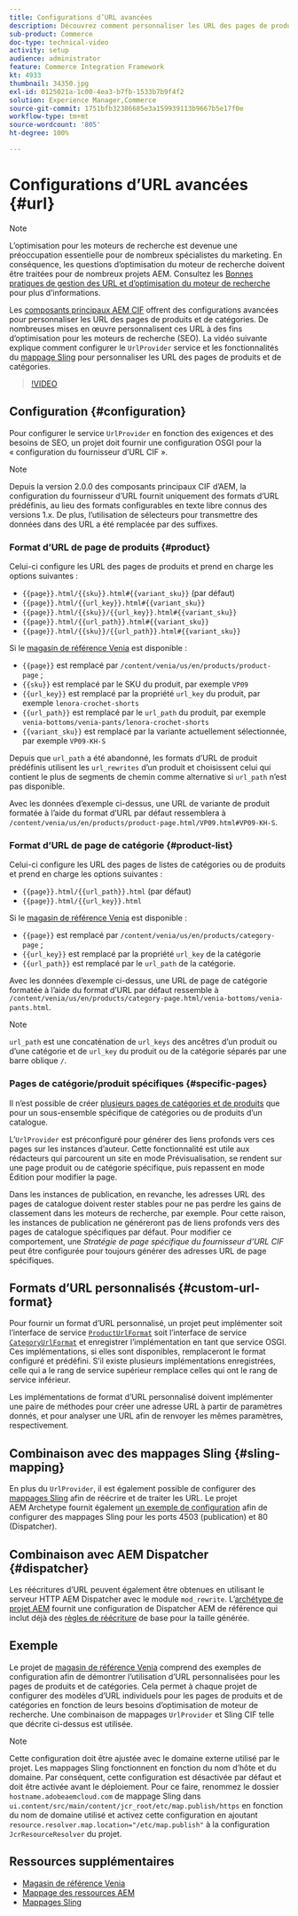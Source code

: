 ```yaml
---
title: Configurations d’URL avancées
description: Découvrez comment personnaliser les URL des pages de produits et de catégories. Cela permet aux implémentations d’optimiser les URL pour les moteurs de recherche et de promouvoir la découverte.
sub-product: Commerce
doc-type: technical-video
activity: setup
audience: administrator
feature: Commerce Integration Framework
kt: 4933
thumbnail: 34350.jpg
exl-id: 0125021a-1c00-4ea3-b7fb-1533b7b9f4f2
solution: Experience Manager,Commerce
source-git-commit: 1751bfb32386685e3a159939113b9667b5e17f0e
workflow-type: tm+mt
source-wordcount: '805'
ht-degree: 100%

---
```


# Configurations d’URL avancées {#url}

>[!NOTE]
>
>L’optimisation pour les moteurs de recherche est devenue une préoccupation essentielle pour de nombreux spécialistes du marketing. En conséquence, les questions d’optimisation du moteur de recherche doivent être traitées pour de nombreux projets AEM. Consultez les [Bonnes pratiques de gestion des URL et d’optimisation du moteur de recherche](https://experienceleague.adobe.com/docs/experience-manager-65/managing/managing-further-reference/seo-and-url-management.html?lang=fr) pour plus d’informations.

Les [composants principaux AEM CIF](https://github.com/adobe/aem-core-cif-components) offrent des configurations avancées pour personnaliser les URL des pages de produits et de catégories. De nombreuses mises en œuvre personnalisent ces URL à des fins d’optimisation pour les moteurs de recherche (SEO). La vidéo suivante explique comment configurer le `UrlProvider` service et les fonctionnalités du [mappage Sling](https://sling.apache.org/documentation/the-sling-engine/mappings-for-resource-resolution.html) pour personnaliser les URL des pages de produits et de catégories.

>[!VIDEO](https://video.tv.adobe.com/v/34350/?quality=12)

## Configuration {#configuration}

Pour configurer le service `UrlProvider` en fonction des exigences et des besoins de SEO, un projet doit fournir une configuration OSGI pour la « configuration du fournisseur d’URL CIF ».

>[!NOTE]
>
>Depuis la version 2.0.0 des composants principaux CIF d’AEM, la configuration du fournisseur d’URL fournit uniquement des formats d’URL prédéfinis, au lieu des formats configurables en texte libre connus des versions 1.x. De plus, l’utilisation de sélecteurs pour transmettre des données dans des URL a été remplacée par des suffixes.

### Format d’URL de page de produits {#product}

Celui-ci configure les URL des pages de produits et prend en charge les options suivantes :

* `{{page}}.html/{{sku}}.html#{{variant_sku}}` (par défaut)
* `{{page}}.html/{{url_key}}.html#{{variant_sku}}`
* `{{page}}.html/{{sku}}/{{url_key}}.html#{{variant_sku}}`
* `{{page}}.html/{{url_path}}.html#{{variant_sku}}`
* `{{page}}.html/{{sku}}/{{url_path}}.html#{{variant_sku}}`

Si le [magasin de référence Venia](https://github.com/adobe/aem-cif-guides-venia) est disponible :

* `{{page}}` est remplacé par `/content/venia/us/en/products/product-page` ;
* `{{sku}}` est remplacé par le SKU du produit, par exemple `VP09`
* `{{url_key}}` est remplacé par la propriété `url_key` du produit, par exemple `lenora-crochet-shorts`
* `{{url_path}}` est remplacé par le `url_path` du produit, par exemple `venia-bottoms/venia-pants/lenora-crochet-shorts`
* `{{variant_sku}}` est remplacé par la variante actuellement sélectionnée, par exemple `VP09-KH-S`

Depuis que `url_path` a été abandonné, les formats d’URL de produit prédéfinis utilisent les `url_rewrites` d’un produit et choisissent celui qui contient le plus de segments de chemin comme alternative si `url_path` n’est pas disponible.

Avec les données d’exemple ci-dessus, une URL de variante de produit formatée à l’aide du format d’URL par défaut ressemblera à `/content/venia/us/en/products/product-page.html/VP09.html#VP09-KH-S`.

### Format d’URL de page de catégorie {#product-list}

Celui-ci configure les URL des pages de listes de catégories ou de produits et prend en charge les options suivantes :

* `{{page}}.html/{{url_path}}.html` (par défaut)
* `{{page}}.html/{{url_key}}.html`

Si le [magasin de référence Venia](https://github.com/adobe/aem-cif-guides-venia) est disponible :

* `{{page}}` est remplacé par `/content/venia/us/en/products/category-page` ;
* `{{url_key}}` est remplacé par la propriété `url_key` de la catégorie
* `{{url_path}}` est remplacé par le `url_path` de la catégorie.

Avec les données d’exemple ci-dessus, une URL de page de catégorie formatée à l’aide du format d’URL par défaut ressemble à `/content/venia/us/en/products/category-page.html/venia-bottoms/venia-pants.html`.

>[!NOTE]
> 
>`url_path` est une concaténation de `url_keys` des ancêtres d’un produit ou d’une catégorie et de `url_key` du produit ou de la catégorie séparés par une barre oblique `/`.

### Pages de catégorie/produit spécifiques {#specific-pages}

Il n’est possible de créer [plusieurs pages de catégories et de produits](multi-template-usage.md) que pour un sous-ensemble spécifique de catégories ou de produits d’un catalogue.

L’`UrlProvider` est préconfiguré pour générer des liens profonds vers ces pages sur les instances dʼauteur. Cette fonctionnalité est utile aux rédacteurs qui parcourent un site en mode Prévisualisation, se rendent sur une page produit ou de catégorie spécifique, puis repassent en mode Édition pour modifier la page.

Dans les instances de publication, en revanche, les adresses URL des pages de catalogue doivent rester stables pour ne pas perdre les gains de classement dans les moteurs de recherche, par exemple. Pour cette raison, les instances de publication ne généreront pas de liens profonds vers des pages de catalogue spécifiques par défaut. Pour modifier ce comportement, une _Stratégie de page spécifique du fournisseur d’URL CIF_ peut être configurée pour toujours générer des adresses URL de page spécifiques.

## Formats d’URL personnalisés {#custom-url-format}

Pour fournir un format dʼURL personnalisé, un projet peut implémenter soit lʼinterface de service [`ProductUrlFormat`](https://javadoc.io/doc/com.adobe.commerce.cif/core-cif-components-core/latest/com/adobe/cq/commerce/core/components/services/urls/ProductUrlFormat.html) soit l’interface de service [`CategoryUrlFormat`](https://javadoc.io/doc/com.adobe.commerce.cif/core-cif-components-core/latest/com/adobe/cq/commerce/core/components/services/urls/CategoryUrlFormat.html) et enregistrer lʼimplémentation en tant que service OSGI. Ces implémentations, si elles sont disponibles, remplaceront le format configuré et prédéfini. S’il existe plusieurs implémentations enregistrées, celle qui a le rang de service supérieur remplace celles qui ont le rang de service inférieur.

Les implémentations de format dʼURL personnalisé doivent implémenter une paire de méthodes pour créer une adresse URL à partir de paramètres donnés, et pour analyser une URL afin de renvoyer les mêmes paramètres, respectivement.

## Combinaison avec des mappages Sling {#sling-mapping}

En plus du `UrlProvider`, il est également possible de configurer des [mappages Sling](https://sling.apache.org/documentation/the-sling-engine/mappings-for-resource-resolution.html) afin de réécrire et de traiter les URL. Le projet AEM Archetype fournit également [un exemple de configuration](https://github.com/adobe/aem-cif-project-archetype/tree/master/src/main/archetype/samplecontent/src/main/content/jcr_root/etc/map.publish) afin de configurer des mappages Sling pour les ports 4503 (publication) et 80 (Dispatcher).

## Combinaison avec AEM Dispatcher {#dispatcher}

Les réécritures d’URL peuvent également être obtenues en utilisant le serveur HTTP AEM Dispatcher avec le module `mod_rewrite`. L’[archétype de projet AEM](https://github.com/adobe/aem-project-archetype) fournit une configuration de Dispatcher AEM de référence qui inclut déjà des [règles de réécriture](https://github.com/adobe/aem-project-archetype/tree/master/src/main/archetype/dispatcher.cloud) de base pour la taille générée.

## Exemple

Le projet de [magasin de référence Venia](https://github.com/adobe/aem-cif-guides-venia) comprend des exemples de configuration afin de démontrer l’utilisation d’URL personnalisées pour les pages de produits et de catégories. Cela permet à chaque projet de configurer des modèles d’URL individuels pour les pages de produits et de catégories en fonction de leurs besoins d’optimisation de moteur de recherche. Une combinaison de mappages `UrlProvider` et Sling CIF telle que décrite ci-dessus est utilisée.

>[!NOTE]
>
>Cette configuration doit être ajustée avec le domaine externe utilisé par le projet. Les mappages Sling fonctionnent en fonction du nom d’hôte et du domaine. Par conséquent, cette configuration est désactivée par défaut et doit être activée avant le déploiement. Pour ce faire, renommez le dossier `hostname.adobeaemcloud.com` de mappage Sling dans `ui.content/src/main/content/jcr_root/etc/map.publish/https` en fonction du nom de domaine utilisé et activez cette configuration en ajoutant `resource.resolver.map.location="/etc/map.publish"` à la configuration `JcrResourceResolver` du projet.

## Ressources supplémentaires

* [Magasin de référence Venia](https://github.com/adobe/aem-cif-guides-venia)
* [Mappage des ressources AEM](https://experienceleague.adobe.com/docs/experience-manager-65/deploying/configuring/resource-mapping.html?lang=fr)
* [Mappages Sling](https://sling.apache.org/documentation/the-sling-engine/mappings-for-resource-resolution.html)

